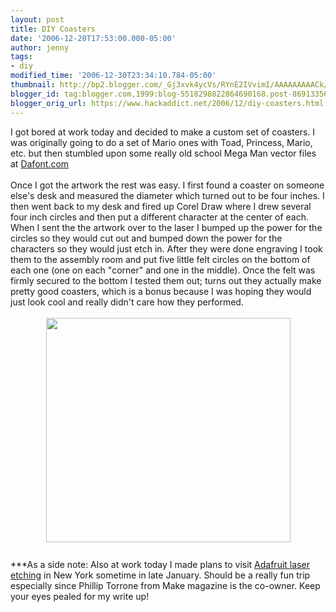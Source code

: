 ```yaml
---
layout: post
title: DIY Coasters
date: '2006-12-20T17:53:00.000-05:00'
author: jenny
tags:
- diy
modified_time: '2006-12-30T23:34:10.784-05:00'
thumbnail: http://bp2.blogger.com/_Gj3xvk4ycVs/RYnE2IVvimI/AAAAAAAAACk/xNWbuCQjlDM/s72-c/mario.jpg
blogger_id: tag:blogger.com,1999:blog-5518298822864690168.post-8691335686227649413
blogger_orig_url: https://www.hackaddict.net/2006/12/diy-coasters.html
---
```


<img alt="" border="0" id="BLOGGER_PHOTO_ID_5010752494657047138" src="{{ site.url }}/assets/images/2006-12-20-image-0000.jpg" style="margin: 0pt 0pt 10px 10px; float: right; "/>I got bored at work today and decided to make a custom set of coasters.  I was originally going to do a set of Mario ones with Toad, Princess, Mario, etc.  but then stumbled upon some really old school Mega Man vector files at <a href="http://www.dafont.com/">Dafont.com</a><br/><br/>Once I got the artwork the rest was easy.   I first found a coaster on someone else's desk and measured the diameter which turned out to be four inches. I then went back to my desk and fired up Corel Draw where I drew several four inch circles and then put a different character at the center of each.   When I sent the the artwork over to the laser I bumped up the power for the circles so they would cut out and bumped down the power for the characters so they would just etch in.  After they were done engraving I took them to the assembly room and put five little felt circles on the bottom of each one (one on each "corner" and one in the middle).  Once the felt was firmly secured to the bottom I tested them out; turns out they actually make pretty good coasters, which is a bonus because I was hoping they would just look cool and really didn't care how they performed.<br/><br/><img alt="" border="0" id="BLOGGER_PHOTO_ID_5010747783077923410" src="{{ site.url }}/assets/images/2006-12-20-image-0001.jpg" style="margin: 0px auto 10px; display: block; text-align: center;  width: 391px; height: 359px;"/><br/>***As a side note: Also at work today I made plans to visit <a href="http://www.adafruit.com/laser/">Adafruit laser etching</a> in New York sometime in late January.    Should be a really fun trip especially since Phillip Torrone from Make magazine is the co-owner. Keep your eyes pealed for my write up!